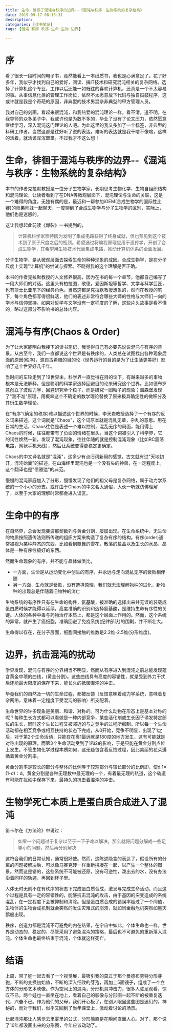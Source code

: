 ```yaml
---
title: 生命，徘徊于混沌与秩序的边界--《混沌与秩序：生物系统的复杂结构》
date: 2019-09-17 08:15:31
description: 
categories: [读书笔记]
tags: [混沌 有序 秩序 生命 生物 边界] 

---
```

# 序
看了很长一段时间的电子书，竟然能看上一本纸质书，我也是心满意足了。花了好多年，我似乎才找到自己的爱好，阅读、搞IT技术和研究混沌相关的复杂网络。选择了计算机这个专业，工作以后还能一如既往的喜欢计算机，还真是一个不太容易的事。从事信息化类的管理工作岗位，依然不太愿意放下代码与独自捣鼓程序，这或许就是我是个奇葩的原因，非典型的技术男混杂非典型的甲方管理人员。

我对自己的刻画，看起来很混沌，和我热爱的混沌理论一样，看不清，道不明。在我导师的众多弟子中，我或许也是为数不多的，毕业了没有了论文压力，依然愿意继续学习，深入混沌这门理论的人吧。为此这里的我又多加了一个标签，非典型的科研工作者。当然这都是往好听了说的表达，难听的表达就是我干啥不像啥，这样的活着，就活该浑浑噩噩。不过我才不这么想！

<!-- more -->

# 生命，徘徊于混沌与秩序的边界--《混沌与秩序：生物系统的复杂结构》

本书的作者克拉默教授是一位分子生物学家，长期思考生物化学、生物自组织结构和混沌理论，让读者看到了在DNA等微观层面下，混沌理论与生命的关联，这是一个难得的角度。无独有偶的是，最近和一帮参加iGEM(合成生物学的国际性比赛)的师弟师妹一起聊天，一度聊到了合成生物学与分子生物学的区别，实际上，他们也是迷惑的。

这让我想起此前读《爆裂》一书提到的，

> 计算机科学家奈特因为发明了集成电路获得了终身成就，但也预见到这个技术到了原子尺度之后的瓶颈。希望通过将编程原理应用于遗传学，开创了合成生物学，其希望用生物技术代替集成电路，推动计算机体系的全面发展。

分子生物学，是从微观层面去探索生命的种种现象的成因。合成生物学，是在分子尺度上实现"计算机"的尝试与探索。不晓得我的这个理解是否正确。

本书的作者克拉默教授的人文修养很高，因为在书的每一个章节，他都自己编写了一段大师们的对话。这里头有柏拉图，歌德，爱因斯坦等哲学、文学与科学巨匠，也有莎士比亚笔下的经典角色。当然这都是克拉默教授想象的，然而在教授的笔下，每个角色都写得很鲜活，他们的表述非常符合哪些大师的性格与大师们一向的学术与信仰坚持。如果对哲学与文学没有一定程度的了解，这些片头故事是看不懂的，略过这部分不影响书的总体内容。

# 混沌与有序(Chaos & Order)

为了让大家能明白我接下的读书笔记，我觉得自己有必要先说说混沌与有序的背景。从古至今，我们一直都说这个世界是有秩序的，人类总在试图找出各种现象后面的原因(秩序)，源自古希腊的目的论（世界运行的目的是为了让生活更美好）影响了这个世界好几千年。

当时间的车轮走到了19世界末，科学界一直觉得在目的论下，有越来越多的事物根本是无法解释，但是聪明的科学家选择回避目的论来研究这个世界。比如德布罗意创立了波动力学，回避研究单个粒子，而是研究一团粒子的现象；海森堡发现了"测不准"原理，用概率这个不确定的数学理论替换了原来极具确定性的微积分及其衍生数学理论。

在"有序"(确定的秩序)难以描述这个世界的时候，李天岩教授选择了一个有序的反义词来描述，这个词就是"Chaos"，这个词原本就是混乱无章，杂乱的意思。用在日常的生活，Chaos往往是表述一个难以控制，混乱无序的局面，能用得上Chaos的时候，往往都带有了负面的情绪在里头。当这个词被引入了科学界，它的词性焕然一新，发现了混沌现象，往往伴随的就是控制混沌现象（比如RC震荡电路，网状手机天线），然后让系统变得更稳定更确定。

Chaos的中文译名就是"混沌"，这多少有点旧词新用的感觉，古文就有过"天地初开，混沌始奠"的描述，在山海经里混沌也是一个没有头的神兽，在一定程度上，这个翻译也是"信雅达"的典范。

慢慢的混沌家庭加入了分形，慢慢发现了他们的祖父母是复杂网络，属于动力学系统的一个小小的分支。或许由于Chaos的中文名太通俗，大伙一听就仿佛理解了，以至于大家的理解时常都会进入误区。

# 生命中的有序

在自然界，总会发现斐波那契数列与黄金分割，屡屡出现。在生命系统中，无生命的物质按照遗传法则所传递的组织方案来构造了复杂有序的结构。有序(order)通常被视为某种静态的东西，比如看到飘舞的雪花，散落的盐晶以及生长的水晶，晶体是一种有序性极好的东西。

然而生命现象的有序，并不能与晶体做类比，

- 一方面，生命是从运动变化中创生的有序，并永远与走向混乱无序的衰败相伴随
- 另一方面，生命就是衰败，没有选择原理，我们就无法理解物种的进化，新物种的出现总是伴随着旧物种的消亡

生物系统的有序性只有在生命的构件，氨基酸，被准确的选择出来并无误的装载成蛋白质时候才能得以延续，高度准确的识别和选择氨基酸，是维持生命有序性的关键。人体的各种中毒与药物治疗本质上，都是这个层面上作用的。然而，这个系统的异常，就产生了癌细胞，准确回避了免疫系统(纪律部队)的围剿，并不断壮大。

生命得以存在，在分子层面，细胞间接触的维数是2.2维-2.5维(分形维度)。

# 边界，抗击混沌的扰动

学界发现，混沌与有序的分界相当不明显，然而从有序进入到混沌之前总能发现蕴含黄金中项的曲线，(黄金分割)。这些曲线具有高度的容错性，就是受到外力干扰后还能最大限度的保存下来，能长久的抵御混沌的冲击。

毕竟我们的自然及一切的生命过程，都被反馈（反馈意味着动力学系统，意味着复杂网络，意味着一定程度下受混沌的影响）所支配着。

生命世界的许多现象是美丽、和谐、对称的。可为什么动物在形态上是基本对称的呢？每种生长方式都可以看做是一种内部竞争，某些活化剂或生长因子诱发特定部位的生长，同时这个生长过程又被邻近的与之竞争的过程所抑制。所以每一个生命活动都在相互竞争或相互扶持的状态下完成，从0开始，竞争不明显，出现了1之后，对于第2个生命活动，只能在在离1最远就是180度的地方发生，这有可能就是对称出现的原理，而第3个生命活动受到了1和2的影响，于是只能在黄金分割点位上发生。不管生物化学过程本质如何，这无疑包含着反馈过程，因此美丽的花朵遵循着黄金分割率。

黄金分割率是较长的部分与整体的比例等于较短部分与较长部分的比例即，使d:1=(1-d)：d。黄金分割是各种无理数中最无理的一个，有着最无理的轨道，这个轨道有可能在扰动中保存下来，最持久的抗击着混沌的冲击。

# 生物学死亡本质上是蛋白质合成进入了混沌

笛卡尔在《方法论》中说过：

> 如果一个问题过于复杂以至于一下子难以解决，那么就将问题分解成一些足够小的问题，然后再分别解决

这符合我们的日常认知，通常很好使。然而，这陈述隐含的表达了，假设所有的分离的问题被解决后，可以像马赛克砖一样重新拼凑在一起，以产生一个整体的图景。然而这是错的，这些系统不可能被还原，没有可逆性，泼出去的水，没有办法沿着同样的轨迹，再回到杯子里。

人体无时无刻不在有秩序的状态下完成蛋白质合成，激发与完成生命活动，而且这个过程是具有一定的容错性的，能够抗击混沌的攻击，由于基因的突变造成的系统混乱，在一定程度下会被抑制和清除。但是蛋白质合成的错误率超过了一个阈值，生物体的生物合成机制就会突然的发生灾难式的崩溃，就如同金融危机突然如黑天鹅般出现。

秩序，创造力都是混沌不可避免的内在结果，在宇宙中如此，个体生命也一样。世界是动态的，稳定的，尽管采用了避免混沌的策略，最后也不可避免的重新落入混沌。个体生命也最终结束于混沌，个体就这样死亡。

# 结语

上周，带了娃一起去看了一个视觉展，最吸引我的莫过于那个曼德布劳特分形芽孢，不断的变换初始值，不断的深入细致的芽孢，再加上5面镜子，组成了一个立方体的分形艺术映像。作为空间上的混沌，分形机具冲击力，很多人驻足观看，惊叹不已，两个娃也一直坐在地上，看着自己的影像与分形图一起不断的被重复迭代，兴奋不已。作为他们的父母，我们开心极了，在别人眼里这些图是迷幻的，神秘的，而对于我们，似乎又回到了当年课堂上，激动着讨论的场景。

比起混沌那让人感觉云里雾里的公式，分形简直是在瞬间直面人心。对了，那个说了10年都没画出来的分形图，今年应该动动了。